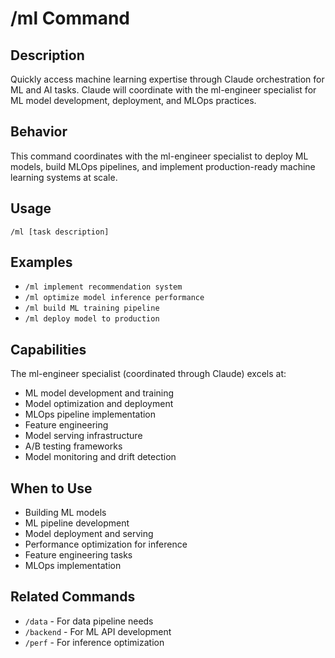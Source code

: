 # /ml Command

## Description
Quickly access machine learning expertise through Claude orchestration for ML and AI tasks. Claude will coordinate with the ml-engineer specialist for ML model development, deployment, and MLOps practices.

## Behavior
This command coordinates with the ml-engineer specialist to deploy ML models, build MLOps pipelines, and implement production-ready machine learning systems at scale.

## Usage
```
/ml [task description]
```

## Examples
- `/ml implement recommendation system`
- `/ml optimize model inference performance`
- `/ml build ML training pipeline`
- `/ml deploy model to production`

## Capabilities
The ml-engineer specialist (coordinated through Claude) excels at:
- ML model development and training
- Model optimization and deployment
- MLOps pipeline implementation
- Feature engineering
- Model serving infrastructure
- A/B testing frameworks
- Model monitoring and drift detection

## When to Use
- Building ML models
- ML pipeline development
- Model deployment and serving
- Performance optimization for inference
- Feature engineering tasks
- MLOps implementation

## Related Commands
- `/data` - For data pipeline needs
- `/backend` - For ML API development
- `/perf` - For inference optimization
